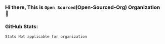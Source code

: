 ### Hi there, This is `Open Sourced`(Open-Sourced-Org) Organization 👋

### GitHub Stats:

`Stats Not applicable for organization`
